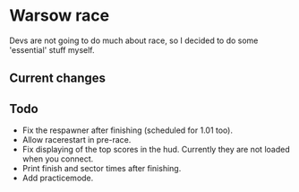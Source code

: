 # Warsow race

Devs are not going to do much about race, so I decided to do some 'essential'
stuff myself.

## Current changes

## Todo

* Fix the respawner after finishing (scheduled for 1.01 too).
* Allow racerestart in pre-race.
* Fix displaying of the top scores in the hud. Currently they are not loaded
	when you connect.
* Print finish and sector times after finishing.
* Add practicemode.
